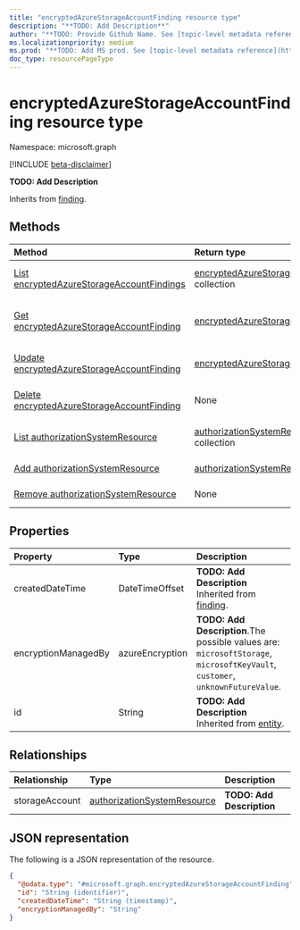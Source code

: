 ```yaml
---
title: "encryptedAzureStorageAccountFinding resource type"
description: "**TODO: Add Description**"
author: "**TODO: Provide Github Name. See [topic-level metadata reference](https://aka.ms/msgo?pagePath=Document-APIs/Guidelines/Metadata)**"
ms.localizationpriority: medium
ms.prod: "**TODO: Add MS prod. See [topic-level metadata reference](https://aka.ms/msgo?pagePath=Document-APIs/Guidelines/Metadata)**"
doc_type: resourcePageType
---
```


# encryptedAzureStorageAccountFinding resource type

Namespace: microsoft.graph

[!INCLUDE [beta-disclaimer](../../includes/beta-disclaimer.md)]

**TODO: Add Description**


Inherits from [finding](../resources/finding.md).

## Methods
|Method|Return type|Description|
|:---|:---|:---|
|[List encryptedAzureStorageAccountFindings](../api/encryptedazurestorageaccountfinding-list.md)|[encryptedAzureStorageAccountFinding](../resources/encryptedazurestorageaccountfinding.md) collection|Get a list of the [encryptedAzureStorageAccountFinding](../resources/encryptedazurestorageaccountfinding.md) objects and their properties.|
|[Get encryptedAzureStorageAccountFinding](../api/encryptedazurestorageaccountfinding-get.md)|[encryptedAzureStorageAccountFinding](../resources/encryptedazurestorageaccountfinding.md)|Read the properties and relationships of an [encryptedAzureStorageAccountFinding](../resources/encryptedazurestorageaccountfinding.md) object.|
|[Update encryptedAzureStorageAccountFinding](../api/encryptedazurestorageaccountfinding-update.md)|[encryptedAzureStorageAccountFinding](../resources/encryptedazurestorageaccountfinding.md)|Update the properties of an [encryptedAzureStorageAccountFinding](../resources/encryptedazurestorageaccountfinding.md) object.|
|[Delete encryptedAzureStorageAccountFinding](../api/encryptedazurestorageaccountfinding-delete.md)|None|Delete an [encryptedAzureStorageAccountFinding](../resources/encryptedazurestorageaccountfinding.md) object.|
|[List authorizationSystemResource](../api/encryptedazurestorageaccountfinding-list-storageaccount.md)|[authorizationSystemResource](../resources/authorizationsystemresource.md) collection|Get the authorizationSystemResource resources from the storageAccount navigation property.|
|[Add authorizationSystemResource](../api/encryptedazurestorageaccountfinding-post-storageaccount.md)|[authorizationSystemResource](../resources/authorizationsystemresource.md)|Add storageAccount by posting to the storageAccount collection.|
|[Remove authorizationSystemResource](../api/encryptedazurestorageaccountfinding-delete-storageaccount.md)|None|Remove an [authorizationSystemResource](../resources/authorizationsystemresource.md) object.|

## Properties
|Property|Type|Description|
|:---|:---|:---|
|createdDateTime|DateTimeOffset|**TODO: Add Description** Inherited from [finding](../resources/finding.md).|
|encryptionManagedBy|azureEncryption|**TODO: Add Description**.The possible values are: `microsoftStorage`, `microsoftKeyVault`, `customer`, `unknownFutureValue`.|
|id|String|**TODO: Add Description** Inherited from [entity](../resources/entity.md).|

## Relationships
|Relationship|Type|Description|
|:---|:---|:---|
|storageAccount|[authorizationSystemResource](../resources/authorizationsystemresource.md)|**TODO: Add Description**|

## JSON representation
The following is a JSON representation of the resource.
<!-- {
  "blockType": "resource",
  "keyProperty": "id",
  "@odata.type": "microsoft.graph.encryptedAzureStorageAccountFinding",
  "baseType": "microsoft.graph.finding",
  "openType": false
}
-->
``` json
{
  "@odata.type": "#microsoft.graph.encryptedAzureStorageAccountFinding",
  "id": "String (identifier)",
  "createdDateTime": "String (timestamp)",
  "encryptionManagedBy": "String"
}
```

